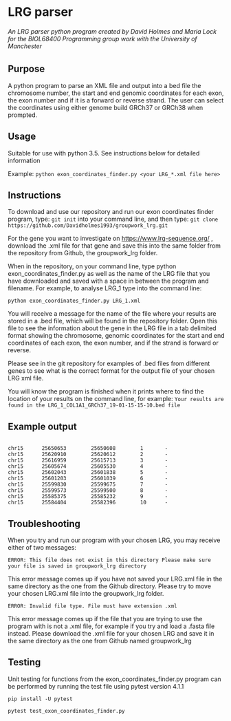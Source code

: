<h1>LRG parser</h1>
<h6>An LRG parser python program created by David Holmes and Maria Lock for the BIOL68400 Programming group work with the University of Manchester</h6>
<h2>Purpose</h2>
A python program to parse an XML file and output into a bed file the chromosome number, the start and end genomic coordinates for each exon, the exon number and if it is a forward or reverse strand. The user can select the coordinates using either genome build GRCh37 or GRCh38 when prompted.

<h2>Usage</h2>
Suitable for use with python 3.5. See instructions below for detailed information

Example: `python exon_coordinates_finder.py <your LRG_*.xml file here>`
<h2>Instructions</h2>

To download and use our repository and run our exon coordinates finder program,
type: `git init` into your command line, and then type:
`git clone https://github.com/Davidholmes1993/groupwork_lrg.git`

For the gene you want to investigate on https://www.lrg-sequence.org/ ,
download the .xml file for that gene and save this into the same folder from
the repository from Github, the groupwork_lrg folder.

When in the repository, on your command line, type python exon_coordinates_finder.py
as well as the name of the LRG file that you have downloaded and saved
with a space in between the program and filename.
For example, to analyse LRG_1 type into the command line:

`python exon_coordinates_finder.py LRG_1.xml`

You will receive a message for the name of the file where your results
are stored in a .bed file, which will be found in the repository folder.
Open this file to see the information about the gene in the LRG file in a
tab delimited format showing the chromosome, genomic coordinates for the
start and end coordinates of each exon, the exon number, and if the strand is
forward or reverse.

Please see in the git repository for examples of .bed files from different
genes to see what is the correct format for the output file of your chosen
LRG xml file.

You will know the program is finished when it prints where to find the location of your results on the command line, for example:
`Your results are found in the LRG_1_COL1A1_GRCh37_19-01-15-15-10.bed file`

<h2>Example output</h2>

```

chr15      25650653        25650608        1       -
chr15      25620910        25620612        2       -
chr15      25616959        25615713        3       -
chr15      25605674        25605530        4       -
chr15      25602043        25601838        5       -
chr15      25601203        25601039        6       -
chr15      25599830        25599675        7       -
chr15      25599573        25599500        8       -
chr15      25585375        25585232        9       -
chr15      25584404        25582396        10      -

```

<h2>Troubleshooting</h2>
When you try and run our program with your chosen LRG, you may receive
either of two messages:

`ERROR: This file does not exist in this directory
Please make sure your file is saved in groupwork_lrg directory`

This error message comes up if you have not saved your LRG.xml file in the same
directory as the one from the Github directory. Please try to move your
chosen LRG.xml file into the groupwork_lrg folder.


`ERROR: Invalid file type. File must have extension .xml`

This error message comes up if the file that you are trying to use the program
with is not a .xml file, for example if you try and load a .fasta file instead.
Please download the .xml file for your chosen LRG and save it in the same
directory as the one from Github named groupwork_lrg

<h2>Testing</h2>
Unit testing for functions from the exon_coordinates_finder.py program can be performed by running the test file using pytest version 4.1.1


`pip install -U pytest`

`pytest test_exon_coordinates_finder.py`
